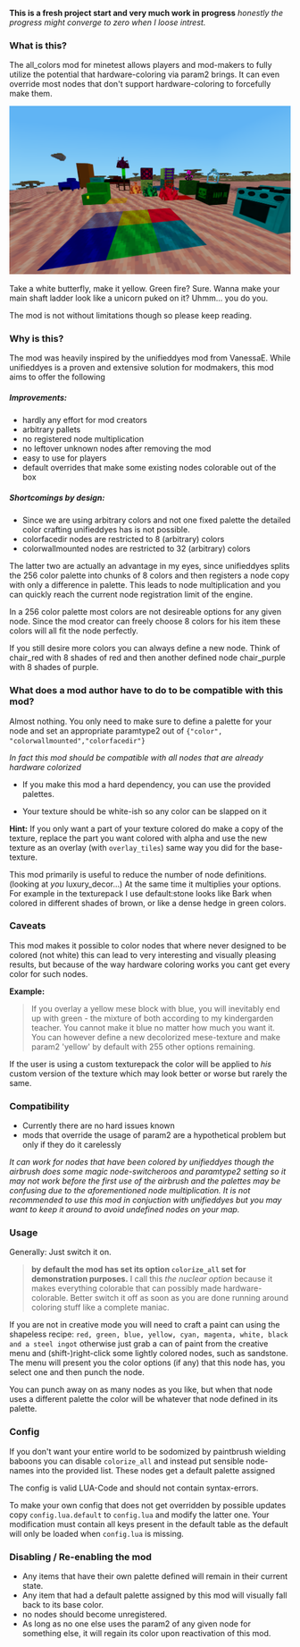 
**This is a fresh project start and very much work in progress**
_honestly the progress might converge to zero when I loose intrest._

### What is this?

The all_colors mod for minetest allows players and mod-makers to fully utilize the potential
that hardware-coloring via param2 brings. It can even override most nodes that
don't support hardware-coloring to forcefully make them.

![alt text](doc/img/must_color_stuff.png "Made white dandelion purple. Sue me.")

Take a white butterfly, make it yellow. Green fire? Sure. Wanna make your main
shaft ladder look like a unicorn puked on it? Uhmm... you do you.

The mod is not without limitations though so please keep reading.

### Why is this?

The mod was heavily inspired by the unifieddyes mod from VanessaE.
While unifieddyes is a proven and extensive solution for modmakers,
this mod aims to offer the following

##### Improvements:

- hardly any effort for mod creators
- arbitrary pallets
- no registered node multiplication
- no leftover unknown nodes after removing the mod
- easy to use for players
- default overrides that make some existing nodes colorable out of the box

##### Shortcomings by design:

- Since we are using arbitrary colors and not one fixed palette the detailed
  color crafting unifieddyes has is not possible.
- colorfacedir nodes are restricted to 8 (arbitrary) colors
- colorwallmounted nodes are restricted to 32 (arbitrary) colors

The latter two are actually an advantage in my eyes, since unifieddyes splits the
256 color palette into chunks of 8 colors and then registers a node copy with
only a difference in palette. This leads to node multiplication and you can
quickly reach the current node registration limit of the engine.

In a 256 color palette most colors are not desireable options for any given node.
Since the mod creator can freely choose 8 colors for his item these colors will
all fit the node perfectly.

If you still desire more colors you can always define a new node.
Think of chair_red with 8 shades of red and then another defined node
chair_purple with 8 shades of purple.

### What does a mod author have to do to be compatible with this mod?

Almost nothing. You only need to make sure to define a palette for your node
and set an appropriate paramtype2 out of `{"color", "colorwallmounted","colorfacedir"}`

_In fact this mod should be compatible with all nodes that are already hardware colorized_

- If you make this mod a hard dependency, you can use the provided palettes.  

- Your texture should be white-ish so any color can be slapped on it


**Hint:** If you only want a part of your texture colored do make a copy of the
texture, replace the part you want colored with alpha and use the new texture
as an overlay (with `overlay_tiles`) same way you did for the base-texture.

This mod primarily is useful to reduce the number of node definitions.
(looking at _you_ luxury_decor...) At the same time it multiplies your options.
For example in the texturepack I use default:stone looks like Bark when colored
in different shades of brown, or like a dense hedge in green colors.


### Caveats

This mod makes it possible to color nodes that where never designed to be colored
(not white) this can lead to very interesting and visually pleasing results,
but because of the way hardware coloring works you cant get every color for
such nodes.

**Example:**
>If you overlay a yellow mese block with blue, you will inevitably end up with
green - the mixture of both according to my kindergarden teacher. You cannot
make it blue no matter how much you want it. You can however define a
new decolorized mese-texture and make param2 'yellow' by default with 255
other options remaining.

If the user is using a custom texturepack the color will be applied to _his_ custom
version of the texture which may look better or worse but rarely the same.

### Compatibility

- Currently there are no hard issues known
- mods that override the usage of param2 are a hypothetical problem but only if
  they do it carelessly

_It can work for nodes that have been colored by unifieddyes
though the airbrush does some magic node-switcheroos and paramtype2 setting so
it may not work before the first use of the airbrush and the palettes may be confusing
due to the aforementioned node multiplication.
It is not recommended to use this mod in conjuction with unifieddyes but you
may want to keep it around to avoid undefined nodes on your map._


### Usage

Generally: Just switch it on.

>**by default the mod has set its option `colorize_all` set for demonstration purposes.**
I call this _the nuclear option_ because it makes everything colorable that
can possibly made hardware-colorable. Better switch it off as soon as you are done
running around coloring stuff like a complete maniac.

If you are not in creative mode you will need to craft a paint can using
the shapeless recipe:
`red, green, blue, yellow, cyan, magenta, white, black and a steel ingot`
otherwise just grab a can of paint from the creative menu and (shift-)right-click
some lightly colored nodes, such as sandstone. The menu will present you the color
options (if any) that this node has, you select one and then punch the node.

You can punch away on as many nodes as you like, but when that node uses
a different palette the color will be whatever that node defined in its palette.


### Config

If you don't want your entire world to be sodomized by paintbrush wielding baboons
you can disable `colorize_all` and instead put sensible node-names into the provided
list. These nodes get a default palette assigned

The config is valid LUA-Code and should not contain syntax-errors.

To make your own config that does not get overridden by possible updates
copy `config.lua.default` to `config.lua` and modify the latter one.
Your modification must contain all keys present in the default table
as the default will only be loaded when `config.lua` is missing.


### Disabling / Re-enabling the mod

- Any items that have their own palette defined will remain in their current state.
- Any item that had a default palette assigned by this mod will visually fall back to its base color.
- no nodes should become unregistered.
- As long as no one else uses the param2 of any given node for something else,
  it will regain its color upon reactivation of this mod.
